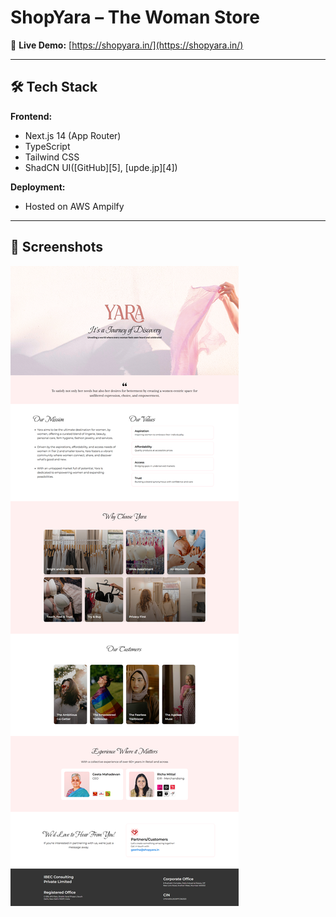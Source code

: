 # ShopYara – The Woman Store

🔗 **Live Demo:** [https://shopyara.in/](https://shopyara.in/)

---

## 🛠️ Tech Stack

**Frontend:**

- Next.js 14 (App Router)
- TypeScript
- Tailwind CSS
- ShadCN UI([GitHub][5], [upde.jp][4])

**Deployment:**

- Hosted on AWS Ampilfy

---

## 📸 Screenshots

![Home](images/yara-website.png)
